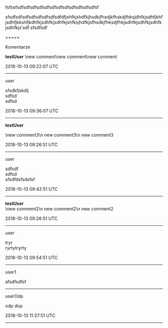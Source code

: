 
fsfssfsdfsdfsdfsdfsdfsdfsdfsdfsdfsdfsdfsdfsf

sfsdfsdfsdfsdfsdfsdfsdfsdfdfjshfkjshdfkjhsdkjfhsdjkfhskdjfhksjdhfkjsdhfjkhfjsdhfjkkshfjkdhfkjsdhfkjsdhfkjshfksjhdfkjsfhsdkjfhksdjfhkjsdhfkjsdhfkjsdhfkjsdhfkjs'sdf
sfsdfsdf

=====

Komentarze

**testUser**
\new comment\new comment\new comment

2018-10-13 09:22:07 UTC

---
<p />

user

sfsdkfjskdlj\
sdfsd\
sdfsd

2018-10-13 09:36:07 UTC

---
<p />

**testUser**

\new comment3\n new comment3\n new comment3

2018-10-13 09:26:51 UTC

---
<p />

user

sdfsdf\
sdfsd\
sfsdfdsfsdsfsf

2018-10-13 09:42:51 UTC

---
<p />

**testUser**
\
\new comment2\n new comment2\n new comment2

2018-10-13 09:26:51 UTC

---
<p />

user

tryr\
ryrtytryrty

2018-10-13 09:54:51 UTC

---
<p />

user1

afsdfsdfsf

---
<p />

userOdp

odp dop

2018-10-13 11:37:51 UTC

---
<p />

